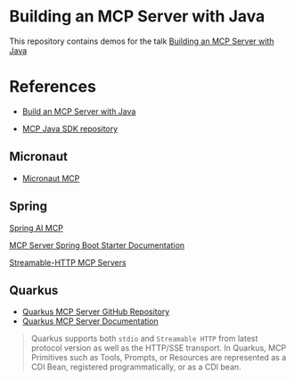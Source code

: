 # Building an MCP Server with Java

This repository contains demos for the talk [Building an MCP Server with Java](https://m.devoxx.com/events/dvbe25/talks/24552/build-an-mcp-server-with-java)

# References

- [Build an MCP Server with Java](https://modelcontextprotocol.io/docs/develop/build-server#java)

- [MCP Java SDK repository](https://github.com/modelcontextprotocol/java-sdk)

## Micronaut

- [Micronaut MCP](https://micronaut-projects.github.io/micronaut-mcp/snapshot/guide/)

## Spring

[Spring AI MCP](https://docs.spring.io/spring-ai/reference/api/mcp/mcp-overview.html)

[MCP Server Spring Boot Starter Documentation](https://docs.spring.io/spring-ai/reference/api/mcp/mcp-server-boot-starter-docs.html)

[Streamable-HTTP MCP Servers](https://docs.spring.io/spring-ai/reference/1.1/api/mcp/mcp-streamable-http-server-boot-starter-docs.html)

## Quarkus

- [Quarkus MCP Server GitHub Repository](https://github.com/quarkiverse/quarkus-mcp-server)
- [Quarkus MCP Server Documentation](https://docs.quarkiverse.io/quarkus-mcp-server/dev/index.html)

> Quarkus supports both `stdio` and `Streamable HTTP` from latest protocol version as well as the HTTP/SSE transport.
> In Quarkus, MCP Primitives such as Tools, Prompts, or Resources are represented as a CDI Bean, registered programmatically, or as a CDI bean.